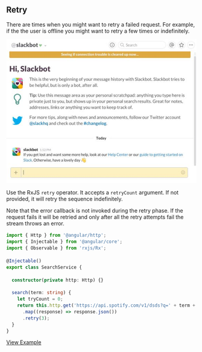 ## Retry

There are times when you might want to retry a failed request. For example, if the the user is offline you might want to retry a few times or indefinitely.

![Retry example from Slack](slack-retry.jpg)

Use the RxJS `retry` operator. It accepts a `retryCount` argument. If not provided, it will retry the sequence indefinitely.

Note that the error callback is not invoked during the retry phase. If the request fails it will be retried and only after all the retry attempts fail the stream throws an error.


```ts
import { Http } from '@angular/http';
import { Injectable } from '@angular/core';
import { Observable } from 'rxjs/Rx';

@Injectable()
export class SearchService {

  constructor(private http: Http) {}

  search(term: string) {
    let tryCount = 0;
    return this.http.get('https://api.spotify.com/v1/dsds?q=' + term + '&type=artist')
      .map((response) => response.json())
      .retry(3);
  }
}
```

[View Example](http://plnkr.co/edit/B6UbNZ?p=preview)
